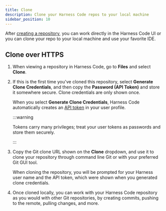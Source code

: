 ```yaml
---
title: Clone
description: Clone your Harness Code repos to your local machine
sidebar_position: 10
---
```


After [creating a repository](../config-repos/create-repo.md), you can work directly in the Harness Code UI or you can clone your repo to your local machine and use your favorite IDE.

## Clone over HTTPS

1. When viewing a repository in Harness Code, go to **Files** and select **Clone**.
2. If this is the first time you've cloned this repository, select **Generate Clone Credentials**, and then copy the **Password (API Token)** and store it somewhere secure. Clone credentials are only shown once.

   When you select **Generate Clone Credentials**, Harness Code automatically creates an [API token](/docs/platform/automation/api/add-and-manage-api-keys) in your user profile.

   :::warning

   Tokens carry many privileges; treat your user tokens as passwords and store them securely.

   :::

3. Copy the Git clone URL shown on the **Clone** dropdown, and use it to clone your repository through command line Git or with your preferred Git GUI tool.

   When cloning the repository, you will be prompted for your Harness user name and the API token, which were shown when you generated clone credentials.

4. Once cloned locally, you can work with your Harness Code repository as you would with other Git repositories, by creating commits, pushing to the remote, pulling changes, and more.
